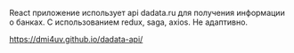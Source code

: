 React приложение использует api dadata.ru для получения информации о банках.
С использованием redux, saga, axios.
Не адаптивно.

https://dmi4uv.github.io/dadata-api/
